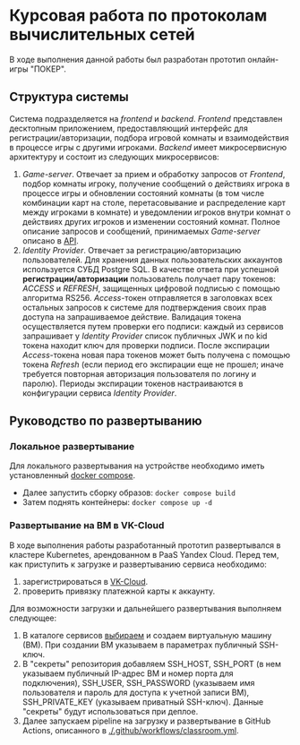 # Курсовая работа по протоколам вычислительных сетей

В ходе выполнения данной работы был разработан прототип онлайн-игры "ПОКЕР".
## Структура системы
Система подразделяется на *frontend* и *backend*. *Frontend* представлен десктопным приложением, предоставляющий интерфейс для регистрации/авторизации, подбора игровой комнаты и взаимодействия в процессе игры с другими игроками. *Backend* имеет микросервисную архитектуру и состоит из следующих микросервисов:
1. *Game-server*. Отвечает за прием и обработку запросов от *Frontend*, подбор комнаты игроку, получение сообщений о действиях игрока в процессе игры и обновлении состояний комнаты (в том числе комбинации карт на столе, перетасовывание и распределение карт между игроками в комнате) и уведомлении игроков внутри комнат о действиях других игроков и изменении состояний комнат. Полное описание запросов и сообщений, принимаемых *Game-server* описано в [API](https://github.com/CALLlA-74/bauman-poker/tree/main/docs/api).
2. *Identity Provider*. Отвечает за регистрацию/авторизацию пользователей. Для хранения данных пользовательских аккаунтов используется СУБД Postgre SQL. В качестве ответа при успешной **регистрации/авторизации** пользователь получает пару токенов: *ACCESS* и *REFRESH*, защищенных цифровой подписью с помощью алгоритма RS256. *Access*-токен отправляется в заголовках всех остальных запросов к системе для подтверждения своих прав доступа на запрашиваемое действие. Валидация токена осуществляется путем проверки его подписи: каждый из сервисов запрашивает у *Identity Provider* список публичных JWK и по kid токена находит ключ для проверки подписи.
  После экспирации *Access*-токена новая пара токенов может быть получена с помощью токена *Refresh* (если период его экспирации еще не прошел; иначе требуется повторная авторизация пользователя по логину и паролю). Периоды экспирации токенов настраиваются в конфигурации сервиса *Identity Provider*.
## Руководство по развертыванию

### Локальное развертывание
Для локального развертывания на устройстве необходимо иметь установленный [docker compose](https://docs.docker.com/compose/install/standalone/). 
* Далее запустить сборку образов: `docker compose build`
* Затем поднять контейнеры: `docker compose up -d`

### Развертывание на ВМ в VK-Cloud
В ходе выполнения работы разработанный прототип развертывался в кластере Kubernetes, арендованном в PaaS Yandex Cloud.
Перед тем, как приступить к загрузке и развертыванию сервиса необходимо:
1. зарегистрироваться в [VK-Cloud](https://cloud.vk.com/).
2. проверить привязку платежной карты к аккаунту.

Для возможности загрузки и дальнейшего развертывания выполняем следующее:
1. В каталоге сервисов [выбираем](https://cloud.vk.com/cloud-servers/) и создаем виртуальную машину (ВМ). При создании ВМ указываем в параметрах публичный SSH-ключ.
2. В "секреты" репозитория добавляем SSH_HOST, SSH_PORT (в нем указываем публичный IP-адрес ВМ и номер порта для подключения), SSH_USER, SSH_PASSWORD (указываем имя пользователя и пароль для доступа к учетной записи ВМ), SSH_PRIVATE_KEY (указываем приватный SSH-ключ). Данные "секреты" будут использоваться при деплое.
3. Далее запускаем pipeline на загрузку и развертывание в GitHub Actions, описанного в [./.github/workflows/classroom.yml](https://github.com/CALLlA-74/bauman-poker/blob/main/.github/workflows/classroom.yml).
